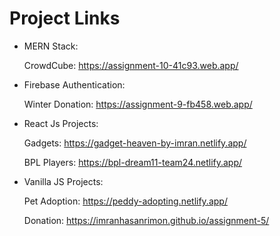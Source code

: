 
# Project Links

- MERN Stack:

  CrowdCube: https://assignment-10-41c93.web.app/

- Firebase Authentication:

  Winter Donation: https://assignment-9-fb458.web.app/

- React Js Projects:

  Gadgets: https://gadget-heaven-by-imran.netlify.app/ 

  BPL Players: https://bpl-dream11-team24.netlify.app/

- Vanilla JS Projects:

  Pet Adoption: https://peddy-adopting.netlify.app/

  Donation: https://imranhasanrimon.github.io/assignment-5/